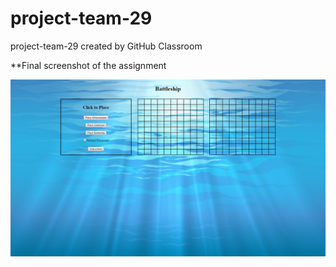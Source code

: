 # project-team-29
project-team-29 created by GitHub Classroom

**Final screenshot of the assignment

![Final](InterfaceScreenShot.png)
